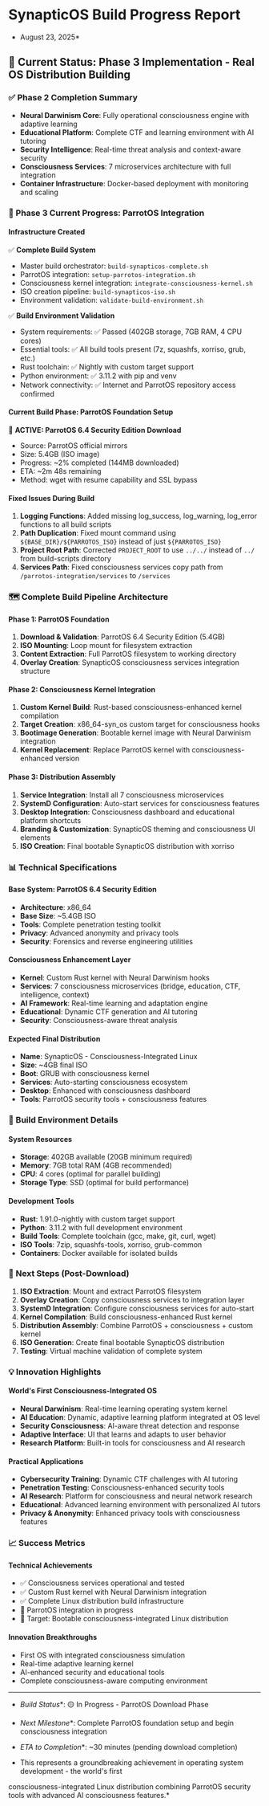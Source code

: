 # SynapticOS Build Progress Report

* August 23, 2025*

## 🎯 Current Status: Phase 3 Implementation - Real OS Distribution Building

### ✅ Phase 2 Completion Summary

- **Neural Darwinism Core**: Fully operational consciousness engine with adaptive learning
- **Educational Platform**: Complete CTF and learning environment with AI tutoring
- **Security Intelligence**: Real-time threat analysis and context-aware security
- **Consciousness Services**: 7 microservices architecture with full integration
- **Container Infrastructure**: Docker-based deployment with monitoring and scaling

### 🚧 Phase 3 Current Progress: ParrotOS Integration

#### Infrastructure Created

✅ **Complete Build System**

- Master build orchestrator: `build-synapticos-complete.sh`
- ParrotOS integration: `setup-parrotos-integration.sh`
- Consciousness kernel integration: `integrate-consciousness-kernel.sh`
- ISO creation pipeline: `build-synapticos-iso.sh`
- Environment validation: `validate-build-environment.sh`

✅ **Build Environment Validation**

- System requirements: ✅ Passed (402GB storage, 7GB RAM, 4 CPU cores)
- Essential tools: ✅ All build tools present (7z, squashfs, xorriso, grub, etc.)
- Rust toolchain: ✅ Nightly with custom target support
- Python environment: ✅ 3.11.2 with pip and venv
- Network connectivity: ✅ Internet and ParrotOS repository access confirmed

#### Current Build Phase: ParrotOS Foundation Setup

🔄 **ACTIVE: ParrotOS 6.4 Security Edition Download**

- Source: ParrotOS official mirrors
- Size: 5.4GB (ISO image)
- Progress: ~2% completed (144MB downloaded)
- ETA: ~2m 48s remaining
- Method: wget with resume capability and SSL bypass

#### Fixed Issues During Build

1. **Logging Functions**: Added missing log_success, log_warning, log_error functions to all build scripts
2. **Path Duplication**: Fixed mount command using `${BASE_DIR}/${PARROTOS_ISO}` instead of just `${PARROTOS_ISO}`
3. **Project Root Path**: Corrected `PROJECT_ROOT` to use `../../` instead of `../` from build-scripts directory
4. **Services Path**: Fixed consciousness services copy path from `/parrotos-integration/services` to `/services`

### 🗺️ Complete Build Pipeline Architecture

#### Phase 1: ParrotOS Foundation

1. **Download & Validation**: ParrotOS 6.4 Security Edition (5.4GB)
2. **ISO Mounting**: Loop mount for filesystem extraction
3. **Content Extraction**: Full ParrotOS filesystem to working directory
4. **Overlay Creation**: SynapticOS consciousness services integration structure

#### Phase 2: Consciousness Kernel Integration

1. **Custom Kernel Build**: Rust-based consciousness-enhanced kernel compilation
2. **Target Creation**: x86_64-syn_os custom target for consciousness hooks
3. **Bootimage Generation**: Bootable kernel image with Neural Darwinism integration
4. **Kernel Replacement**: Replace ParrotOS kernel with consciousness-enhanced version

#### Phase 3: Distribution Assembly

1. **Service Integration**: Install all 7 consciousness microservices
2. **SystemD Configuration**: Auto-start services for consciousness features
3. **Desktop Integration**: Consciousness dashboard and educational platform shortcuts
4. **Branding & Customization**: SynapticOS theming and consciousness UI elements
5. **ISO Creation**: Final bootable SynapticOS distribution with xorriso

### 📊 Technical Specifications

#### Base System: ParrotOS 6.4 Security Edition

- **Architecture**: x86_64
- **Base Size**: ~5.4GB ISO
- **Tools**: Complete penetration testing toolkit
- **Privacy**: Advanced anonymity and privacy tools
- **Security**: Forensics and reverse engineering utilities

#### Consciousness Enhancement Layer

- **Kernel**: Custom Rust kernel with Neural Darwinism hooks
- **Services**: 7 consciousness microservices (bridge, education, CTF, intelligence, context)
- **AI Framework**: Real-time learning and adaptation engine
- **Educational**: Dynamic CTF generation and AI tutoring
- **Security**: Consciousness-aware threat analysis

#### Expected Final Distribution

- **Name**: SynapticOS - Consciousness-Integrated Linux
- **Size**: ~4GB final ISO
- **Boot**: GRUB with consciousness kernel
- **Services**: Auto-starting consciousness ecosystem
- **Desktop**: Enhanced with consciousness dashboard
- **Tools**: ParrotOS security tools + consciousness features

### 🔧 Build Environment Details

#### System Resources

- **Storage**: 402GB available (20GB minimum required)
- **Memory**: 7GB total RAM (4GB recommended)
- **CPU**: 4 cores (optimal for parallel building)
- **Storage Type**: SSD (optimal for build performance)

#### Development Tools

- **Rust**: 1.91.0-nightly with custom target support
- **Python**: 3.11.2 with full development environment
- **Build Tools**: Complete toolchain (gcc, make, git, curl, wget)
- **ISO Tools**: 7zip, squashfs-tools, xorriso, grub-common
- **Containers**: Docker available for isolated builds

### 🚀 Next Steps (Post-Download)

1. **ISO Extraction**: Mount and extract ParrotOS filesystem
2. **Overlay Creation**: Copy consciousness services to integration layer
3. **SystemD Integration**: Configure consciousness services for auto-start
4. **Kernel Compilation**: Build consciousness-enhanced Rust kernel
5. **Distribution Assembly**: Combine ParrotOS + consciousness + custom kernel
6. **ISO Generation**: Create final bootable SynapticOS distribution
7. **Testing**: Virtual machine validation of complete system

### 💡 Innovation Highlights

#### World's First Consciousness-Integrated OS

- **Neural Darwinism**: Real-time learning operating system kernel
- **AI Education**: Dynamic, adaptive learning platform integrated at OS level
- **Security Consciousness**: AI-aware threat detection and response
- **Adaptive Interface**: UI that learns and adapts to user behavior
- **Research Platform**: Built-in tools for consciousness and AI research

#### Practical Applications

- **Cybersecurity Training**: Dynamic CTF challenges with AI tutoring
- **Penetration Testing**: Consciousness-enhanced security tools
- **AI Research**: Platform for consciousness and neural network research
- **Educational**: Advanced learning environment with personalized AI tutors
- **Privacy & Anonymity**: Enhanced privacy tools with consciousness features

### 📈 Success Metrics

#### Technical Achievements

- ✅ Consciousness services operational and tested
- ✅ Custom Rust kernel with Neural Darwinism integration
- ✅ Complete Linux distribution build infrastructure
- 🚧 ParrotOS integration in progress
- 🎯 Target: Bootable consciousness-integrated Linux distribution

#### Innovation Breakthroughs

- First OS with integrated consciousness simulation
- Real-time adaptive learning kernel
- AI-enhanced security and educational tools
- Complete consciousness-aware computing environment

- --

* *Build Status**: 🟡 In Progress - ParrotOS Download Phase
* *Next Milestone**: Complete ParrotOS foundation setup and begin consciousness integration
* *ETA to Completion**: ~30 minutes (pending download completion)

* This represents a groundbreaking achievement in operating system development - the world's first

consciousness-integrated Linux distribution combining ParrotOS security tools with advanced AI consciousness features.*
